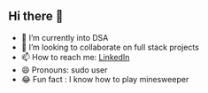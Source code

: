 ## Hi there 👋
 

- 🌱 I’m currently into DSA
- 👯 I’m looking to collaborate on full stack projects
- 📫 How to reach me: [LinkedIn](https://www.linkedin.com/in/aswin05/)
- 😄 Pronouns: sudo user
- 😂 Fun fact : I know how to play minesweeper
